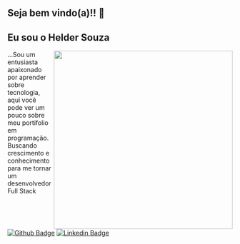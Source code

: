 ## Seja bem vindo(a)!! 👋

## Eu sou o Helder Souza

<p> <img src="https://i.imgur.com/STFT2Qk.png?1" width="400" height="400" align="right">
...Sou um entusiasta apaixonado por aprender sobre tecnologia, aqui você pode ver um pouco sobre meu portifolio em programação.<br>
Buscando crescimento e conhecimento para me tornar um desenvolvedor Full Stack</p>

[![Github Badge](https://img.shields.io/badge/-Github-000?style=flat-square&logo=Github&logoColor=white&link=https://github.com/Helder-Souza)](https://github.com/Helder-Souza)
[![Linkedin Badge](https://img.shields.io/badge/-LinkedIn-blue?style=flat-square&logo=Linkedin&logoColor=white&link=https://www.linkedin.com/in/helder-souza-7b3591183//)](https://www.linkedin.com/in/helder-souza-7b3591183/)
<!--
**Helder-Souza/Helder-Souza** is a ✨ _special_ ✨ repository because its `README.md` (this file) appears on your GitHub profile.

Here are some ideas to get you started:

- 🔭 I’m currently working on ...
- 🌱 I’m currently learning ...
- 👯 I’m looking to collaborate on ...
- 🤔 I’m looking for help with ...
- 💬 Ask me about ...
- 📫 How to reach me: ...
- 😄 Pronouns: ...
- ⚡ Fun fact: ...
-->
